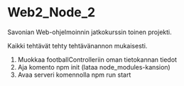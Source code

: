 # Web2_Node_2

Savonian Web-ohjelmoinnin jatkokurssin toinen projekti.

Kaikki tehtävät tehty tehtävänannon mukaisesti.

1. Muokkaa footballControlleriin oman tietokannan tiedot
2. Aja komento npm init (lataa node_modules-kansion)
3. Avaa serveri komennolla npm run start
